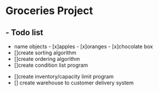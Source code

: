 # Groceries Project

## - Todo list
   - name objects
    - [x]apples
    - [x]oranges
    - [x]chocolate box
   - []create sorting algorithm
   - []create ordering algorithm
   - []create condition list program
   <!--required delivery condition vs acquired delivery condition-->
   - []create inventory/capacity limit program
   - [] create warehouse to customer delivery system
